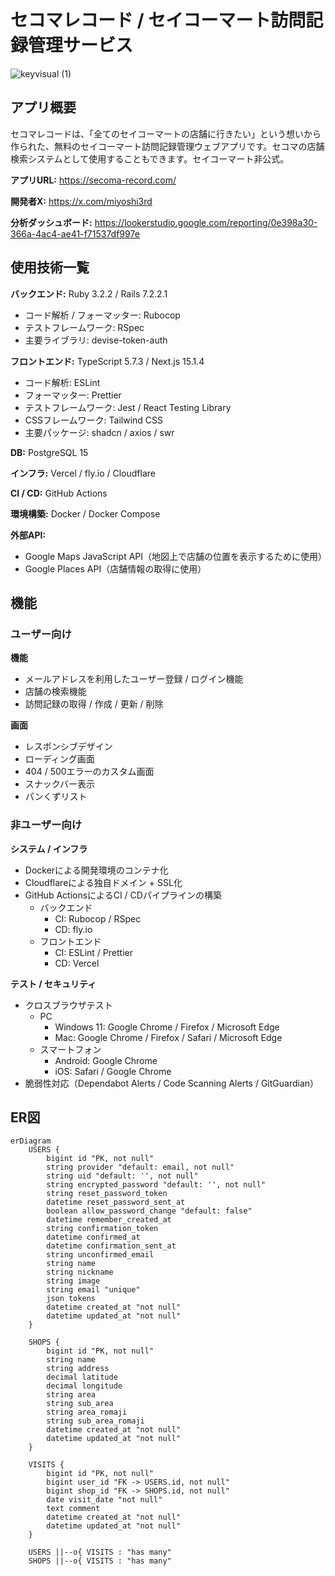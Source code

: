 # セコマレコード / セイコーマート訪問記録管理サービス
![keyvisual (1)](https://github.com/user-attachments/assets/30bce2cb-79b6-4dac-abf5-4500d62c82c1)

## アプリ概要
セコマレコードは、「全てのセイコーマートの店舗に行きたい」という想いから作られた、無料のセイコーマート訪問記録管理ウェブアプリです。セコマの店舗検索システムとして使用することもできます。セイコーマート非公式。

**アプリURL:** https://secoma-record.com/

**開発者X:** https://x.com/miyoshi3rd

**分析ダッシュボード:** https://lookerstudio.google.com/reporting/0e398a30-366a-4ac4-ae41-f71537df997e

## 使用技術一覧
**バックエンド:** Ruby 3.2.2 / Rails 7.2.2.1
- コード解析 / フォーマッター: Rubocop
- テストフレームワーク: RSpec
- 主要ライブラリ: devise-token-auth

**フロントエンド:** TypeScript 5.7.3 / Next.js 15.1.4
- コード解析: ESLint
- フォーマッター: Prettier
- テストフレームワーク: Jest / React Testing Library
- CSSフレームワーク: Tailwind CSS
- 主要パッケージ: shadcn / axios / swr

**DB:** PostgreSQL 15

**インフラ:** Vercel / fly.io / Cloudflare

**CI / CD:** GitHub Actions

**環境構築:** Docker / Docker Compose

**外部API:**
- Google Maps JavaScript API（地図上で店舗の位置を表示するために使用）
- Google Places API（店舗情報の取得に使用）

## 機能

### ユーザー向け
**機能**
- メールアドレスを利用したユーザー登録 / ログイン機能
- 店舗の検索機能
- 訪問記録の取得 / 作成 / 更新 / 削除

**画面**
- レスポンシブデザイン
- ローディング画面
- 404 / 500エラーのカスタム画面
- スナックバー表示
- パンくずリスト

### 非ユーザー向け
**システム / インフラ**
- Dockerによる開発環境のコンテナ化
- Cloudflareによる独自ドメイン + SSL化
- GitHub ActionsによるCI / CDパイプラインの構築
    - バックエンド
        - CI: Rubocop / RSpec
        - CD: fly.io
    - フロントエンド
        - CI: ESLint / Prettier
        - CD: Vercel

**テスト / セキュリティ**
- クロスブラウザテスト
    - PC
        - Windows 11: Google Chrome / Firefox / Microsoft Edge
        - Mac: Google Chrome / Firefox / Safari / Microsoft Edge
    - スマートフォン
        - Android: Google Chrome
        - iOS: Safari / Google Chrome
- 脆弱性対応（Dependabot Alerts / Code Scanning Alerts / GitGuardian）

## ER図
```mermaid
erDiagram
    USERS {
        bigint id "PK, not null"
        string provider "default: email, not null"
        string uid "default: '', not null"
        string encrypted_password "default: '', not null"
        string reset_password_token
        datetime reset_password_sent_at
        boolean allow_password_change "default: false"
        datetime remember_created_at
        string confirmation_token
        datetime confirmed_at
        datetime confirmation_sent_at
        string unconfirmed_email
        string name
        string nickname
        string image
        string email "unique"
        json tokens
        datetime created_at "not null"
        datetime updated_at "not null"
    }
    
    SHOPS {
        bigint id "PK, not null"
        string name
        string address
        decimal latitude
        decimal longitude
        string area
        string sub_area
        string area_romaji
        string sub_area_romaji
        datetime created_at "not null"
        datetime updated_at "not null"
    }
    
    VISITS {
        bigint id "PK, not null"
        bigint user_id "FK -> USERS.id, not null"
        bigint shop_id "FK -> SHOPS.id, not null"
        date visit_date "not null"
        text comment
        datetime created_at "not null"
        datetime updated_at "not null"
    }
    
    USERS ||--o{ VISITS : "has many"
    SHOPS ||--o{ VISITS : "has many"
```

